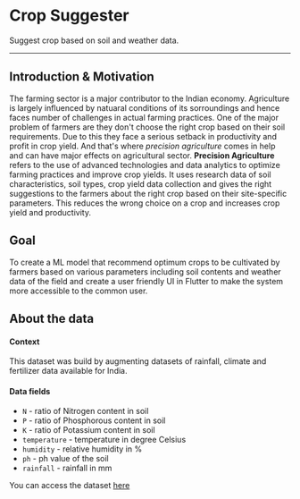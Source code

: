 # Crop Suggester

Suggest crop based on soil and weather data.

---

## Introduction & Motivation

The farming sector is a major contributor to the Indian economy. Agriculture is largely influenced by natuaral conditions of its sorroundings and hence faces number of challenges in actual farming practices. One of the major problem of farmers are they don't choose the right crop based on their soil requirements. Due to this they face a serious setback in productivity and profit in crop yield. 
And that's where *precision agriculture* comes in help and can have major effects on agricultural sector.
**Precision Agriculture** refers to the use of advanced technologies and data analytics to optimize farming practices and improve crop yields. It uses research data of soil characteristics, soil types, crop yield data collection and gives the right suggestions to the farmers about the right crop based on their site-specific parameters.
This reduces the wrong choice on a crop and increases crop yield and productivity.

## Goal

To create a ML model that recommend optimum crops to be cultivated by farmers based on various parameters including soil contents and weather data of the field and create a user friendly UI in Flutter to make the system more accessible to the common user.

## About the data

#### Context

This dataset was build by augmenting datasets of rainfall, climate and fertilizer data available for India.

#### Data fields

- `N` - ratio of Nitrogen content in soil
- `P` - ratio of Phosphorous content in soil
- `K` - ratio of Potassium content in soil
- `temperature` - temperature in degree Celsius
- `humidity` - relative humidity in %
- `ph` - ph value of the soil
- `rainfall` - rainfall in mm

You can access the dataset [here](https://www.kaggle.com/datasets/atharvaingle/crop-recommendation-dataset)

